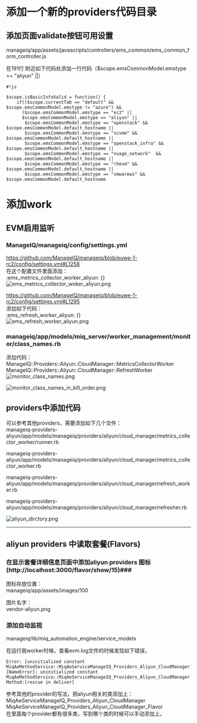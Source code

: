 # 添加一个新的providers代码目录 #


## 添加页面validate按钮可用设置 ##

manageiq/app/assets/javascripts/controllers/ems_common/ems_common_form_controller.js  

在191行 附近如下代码处添加一行代码（$scope.emsCommonModel.emstype == "aliyun" ||）  
```
#!js

$scope.isBasicInfoValid = function() {
    if(($scope.currentTab == "default" && $scope.emsCommonModel.emstype != "azure") &&
      ($scope.emsCommonModel.emstype == "ec2" ||
      $scope.emsCommonModel.emstype == "aliyun" ||
       $scope.emsCommonModel.emstype == "openstack" && $scope.emsCommonModel.default_hostname ||
       $scope.emsCommonModel.emstype == "scvmm" && $scope.emsCommonModel.default_hostname ||
       $scope.emsCommonModel.emstype == "openstack_infra" && $scope.emsCommonModel.default_hostname ||
       $scope.emsCommonModel.emstype == "nuage_network"  && $scope.emsCommonModel.default_hostname ||
       $scope.emsCommonModel.emstype == "rhevm" && $scope.emsCommonModel.default_hostname ||
       $scope.emsCommonModel.emstype == "vmwarews" && $scope.emsCommonModel.default_hostname
```


# 添加work #

## EVM启用监听 ##  

### ManageIQ/manageiq/config/settings.yml  

https://github.com/ManageIQ/manageiq/blob/euwe-1-rc2/config/settings.yml#L1258  
在这个配置文件里面添加：   
:ems_metrics_collector_worker_aliyun: {}  
![ems_metrics_collector_woker_aliyun.png](https://bitbucket.org/repo/oE6yEX/images/2240284131-ems_metrics_collector_woker_aliyun.png)  

https://github.com/ManageIQ/manageiq/blob/euwe-1-rc2/config/settings.yml#L1295  
添加如下代码：   
:ems_refresh_worker_aliyun: {}  
![ems_refresh_worker_aliyun.png](https://bitbucket.org/repo/oE6yEX/images/96709230-ems_refresh_worker_aliyun.png)  

### manageiq/app/models/miq_server/worker_management/monitor/class_names.rb  

添加代码：  
ManageIQ::Providers::Aliyun::CloudManager::MetricsCollectorWorker      
ManageIQ::Providers::Aliyun::CloudManager::RefreshWorker     
![monitor_class_names.png](https://bitbucket.org/repo/oE6yEX/images/2637574744-monitor_class_names.png)  

![monitor_class_names_in_kill_order.png](https://bitbucket.org/repo/oE6yEX/images/1078881447-monitor_class_names_in_kill_order.png)   


## providers中添加代码 ## 

可以参考其他providers，需要添加如下几个文件：   
manageiq-providers-aliyun/app/models/manageiq/providers/aliyun/cloud_manager/metrics_collector_worker/runner.rb     

manageiq-providers-aliyun/app/models/manageiq/providers/aliyun/cloud_manager/metrics_collector_worker.rb    

manageiq-providers-aliyun/app/models/manageiq/providers/aliyun/cloud_manager/refresh_worker.rb   

manageiq-providers-aliyun/app/models/manageiq/providers/aliyun/cloud_manager/refresher.rb

![aliyun_dirctory.png](https://bitbucket.org/repo/oE6yEX/images/1161947007-aliyun_dirctory.png)    

--------------------------------------------------------------------------------------------------------------  
## aliyun providers 中读取套餐(Flavors) ##

### 在显示套餐详细信息页面中添加aliyun providers 图标 (http://localhost:3000/flavor/show/15)###

图标存放位置：   
manageiq/app/assets/images/100   

图片名字：  
vendor-aliyun.png   

### 添加自动监视 ###

manageiq/lib/miq_automation_engine/service_models

在运行我worker时候，查看evm.log文件的时候发现如下错误，
```
Error: [uninitialized constant MiqAeMethodService::MiqAeServiceManageIQ_Providers_Aliyun_CloudManager]
[NameError]: uninitialized constant MiqAeMethodService::MiqAeServiceManageIQ_Providers_Aliyun_CloudManager  Method:[rescue in deliver]
```
参考其他的provider的写法，把aliyun相关的类添加上：        
MiqAeServiceManageIQ_Providers_Aliyun_CloudManager    
MiqAeServiceManageIQ_Providers_Aliyun_CloudManager_Flavor    
在里面每个provider都有很多类，写到哪个类的时候可以手动添加上。    


